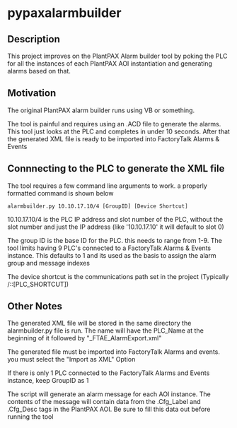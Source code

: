 # pypaxalarmbuilder

## Description

This project improves on the PlantPAX Alarm builder tool by poking the PLC for all the instances of each PlantPAX AOI instantiation and generating alarms based on that.

## Motivation

The original PlantPAX alarm builder runs using VB or something.

The tool is painful and requires using an .ACD file to generate the alarms. This tool just looks at the PLC and completes in under 10 seconds. After that the generated XML file is ready to be imported into FactoryTalk Alarms & Events

## Connnecting to the PLC to generate the XML file

The tool requires a few command line arguments to work. a properly formatted command is shown below

```
alarmbuilder.py 10.10.17.10/4 [GroupID] [Device Shortcut]

```

10.10.17.10/4 is the PLC IP address and slot number of the PLC, without the slot number and just the IP address (like '10.10.17.10' it will default to slot 0)

The group ID is the base ID for the PLC. this needs to range from 1-9. The tool limits having 9 PLC's connected to a FactoryTalk Alarms & Events instance. This defaults to 1 and its used as the basis to assign the alarm group and message indexes

The device shortcut is the communications path set in the project (Typically /::[PLC_SHORTCUT])

## Other Notes

The generated XML file will be stored in the same directory the alarmbuilder.py file is run. The name will have the PLC_Name at the beginning of it followed by "_FTAE_AlarmExport.xml"

The generated file must be imported into FactoryTalk Alarms and events. you must select the "Import as XML" Option

If there is only 1 PLC connected to the FactoryTalk Alarms and Events instance, keep GroupID as 1 

The script will generate an alarm message for each AOI instance. The contents of the message will contain data from the .Cfg_Label and .Cfg_Desc tags in the PlantPAX AOI. Be sure to fill this data out before running the tool